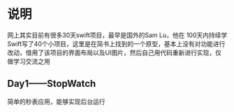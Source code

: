 # 说明
网上其实目前有很多30天swift项目，最早是国外的Sam Lu，他在 100天内持续学Swift写了40个小项目，这里是在简书上找到的一个原型，基本上没有对功能进行改动，借用了该项目的界面布局以及UI图片，然后自己用代码重新进行实现，仅做学习交流之用
## Day1——StopWatch
简单的秒表应用，能够实现后台运行
